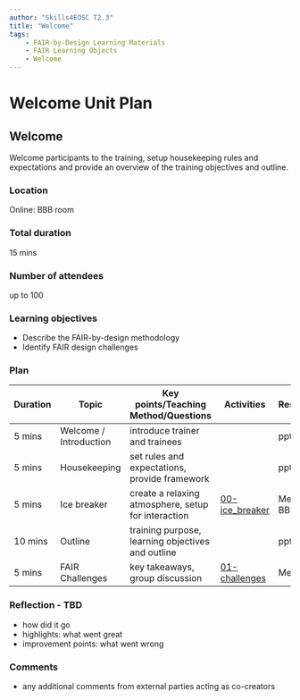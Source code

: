 ```yaml
---
author: "Skills4EOSC T2.3"
title: "Welcome"
tags: 
    - FAIR-by-Design Learning Materials
    - FAIR Learning Objects
    - Welcome
---
```


# Welcome Unit Plan

## Welcome

Welcome participants to the training, setup housekeeping rules and expectations and provide an overview of the training objectives and outline.

### Location
Online: BBB room

### Total duration
15 mins

### Number of attendees
up to 100

### Learning objectives
- Describe the FAIR-by-design methodology
- Identify FAIR design challenges

### Plan
| Duration | Topic                  | Key points/Teaching Method/Questions                                   | Activities               | Resources                  |
|----------|------------------------|------------------------------------------------------------------------|--------------------------|----------------------------|
| 5 mins        | Welcome / Introduction | introduce trainer and trainees                                         |                          | pptx                       |
| 5 mins        | Housekeeping           | set rules and expectations, provide framework                          |                          | pptx                       |
| 5 mins        | Ice breaker            | create a relaxing atmosphere, setup for interaction                    | [00-ice_breaker](./Activities/00-ice_breaker.md)           | Menti + BBB quiz           |
| 10 mins       | Outline                | training purpose, learning objectives and outline                      |                          | pptx                       |
| 5 mins        | FAIR Challenges        | key takeaways, group discussion                                        | [01-challenges](./Activities/01-challenges.md)            | Menti                      |


### Reflection - TBD
- how did it go
- highlights: what went great
- improvement points: what went wrong

### Comments
- any additional comments from external parties acting as co-creators